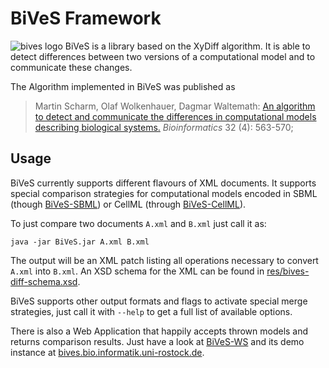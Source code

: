 # BiVeS Framework

![bives logo](https://sems.uni-rostock.de/wp-content/uploads/2012/12/logo-icon-16.png) BiVeS is a library based on the XyDiff algorithm. It is able to detect differences between two versions of a computational model and to communicate these changes.

The Algorithm implemented in BiVeS was published as
> Martin Scharm, Olaf Wolkenhauer, Dagmar Waltemath:
> [An algorithm to detect and communicate the differences in computational models describing biological systems.](https://doi.org/10.1093/bioinformatics/btv484)
> *Bioinformatics* 32 (4): 563-570;

## Usage

BiVeS currently supports different flavours of XML documents.
It supports special comparison strategies for computational models encoded in SBML (though [BiVeS-SBML](https://github.com/binfalse/BiVeS-SBML)) or CellML (through [BiVeS-CellML](https://github.com/binfalse/BiVeS-CellML)).

To just compare two documents `A.xml` and `B.xml` just call it as:

    java -jar BiVeS.jar A.xml B.xml

The output will be an XML patch listing all operations necessary to convert `A.xml` into `B.xml`.
An XSD schema for the XML can be found in [res/bives-diff-schema.xsd](res/bives-diff-schema.xsd).

BiVeS supports other output formats and flags to activate special merge strategies, just call it with `--help` to get a full list of available options.

There is also a Web Application that happily accepts thrown models and returns comparison results.
Just have a look at [BiVeS-WS](https://github.com/SemsProject/BiVeS-WS) and its demo instance at [bives.bio.informatik.uni-rostock.de](https://bives.bio.informatik.uni-rostock.de/).

